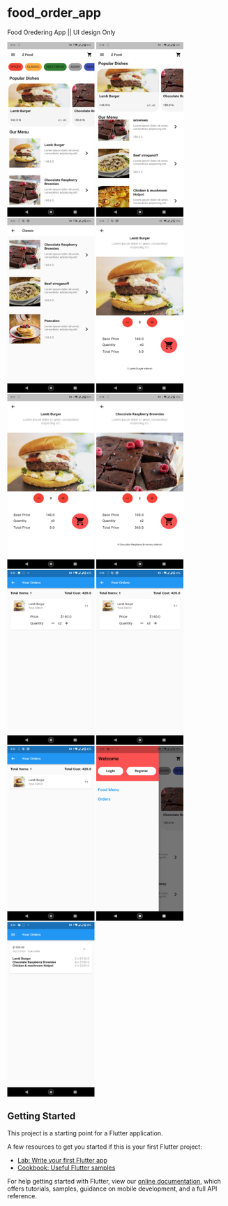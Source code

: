 # food_order_app

Food Oredering App || UI design Only
<p float="left">
<img src="https://raw.githubusercontent.com/ZRShamim/Food_Order_Flutter_App/main/screenshot/list1.png" width="200" height="400" />
<img src="https://raw.githubusercontent.com/ZRShamim/Food_Order_Flutter_App/main/screenshot/list2.png" width="200" height="400" />
<img src="https://raw.githubusercontent.com/ZRShamim/Food_Order_Flutter_App/main/screenshot/cat1.png" width="200" height="400" />
<img src="https://raw.githubusercontent.com/ZRShamim/Food_Order_Flutter_App/main/screenshot/foodDetails1.png" width="200" height="400" />
<img src="https://raw.githubusercontent.com/ZRShamim/Food_Order_Flutter_App/main/screenshot/foodDetails2..png" width="200" height="400" />
<img src="https://raw.githubusercontent.com/ZRShamim/Food_Order_Flutter_App/main/screenshot/foodDetails3.png" width="200" height="400" />
<img src="https://raw.githubusercontent.com/ZRShamim/Food_Order_Flutter_App/main/screenshot/cart1.png" width="200" height="400" />
<img src="https://raw.githubusercontent.com/ZRShamim/Food_Order_Flutter_App/main/screenshot/cart2.png" width="200" height="400" />
<img src="https://raw.githubusercontent.com/ZRShamim/Food_Order_Flutter_App/main/screenshot/cart3.png" width="200" height="400" />
<img src="https://raw.githubusercontent.com/ZRShamim/Food_Order_Flutter_App/main/screenshot/drawer.png" width="200" height="400" />
<img src="https://raw.githubusercontent.com/ZRShamim/Food_Order_Flutter_App/main/screenshot/order.png" width="200" height="400" />
  

</p>


## Getting Started

This project is a starting point for a Flutter application.

A few resources to get you started if this is your first Flutter project:

- [Lab: Write your first Flutter app](https://flutter.dev/docs/get-started/codelab)
- [Cookbook: Useful Flutter samples](https://flutter.dev/docs/cookbook)

For help getting started with Flutter, view our
[online documentation](https://flutter.dev/docs), which offers tutorials,
samples, guidance on mobile development, and a full API reference.
